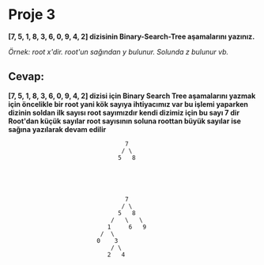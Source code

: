 # Proje 3
**[7, 5, 1, 8, 3, 6, 0, 9, 4, 2] dizisinin Binary-Search-Tree aşamalarını yazınız.**

*Örnek: root x'dir. root'un sağından y bulunur. Solunda z bulunur vb.*


## Cevap:

**[7, 5, 1, 8, 3, 6, 0, 9, 4, 2] dizisi için Binary Search Tree aşamalarını yazmak için öncelikle bir root yani kök sayıya ihtiyacımız var 
bu işlemi yaparken dizinin soldan ilk sayısı root sayımızdır kendi dizimiz için bu sayı 7 dir
Root'dan küçük sayılar root sayısının soluna roottan büyük sayılar ise sağına yazılarak devam edilir**


                                     7
                                    / \
                                   5   8
                                 
                                



                                     7
                                    / \
                                   5   8
                                 /   \   \
                                1     6   9
                              /  \
                             0    3
                                 / \
                                2   4
